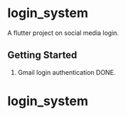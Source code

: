 # login_system

A flutter project on social media login. 

## Getting Started

1. Gmail login authentication DONE.
# login_system
